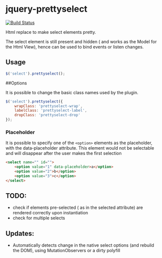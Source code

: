 jquery-prettyselect
============

[![Build Status](https://travis-ci.org/kajyr/jquery-prettyselect.svg?branch=master)](https://travis-ci.org/kajyr/jquery-prettyselect)

Html replace to make select elements pretty.

The select element is still present and hidden ( and works as the Model for the Html View), hence can be used to bind events or listen changes.

## Usage
```javascript
$('select').prettyselect();
```

##Options

It is possible to change the basic class names used by the plugin.

```javascript
$('select').prettyselect({
	wrapClass: 'prettyselect-wrap',
	labelClass: 'prettyselect-label',
	dropClass: 'prettyselect-drop'
});
```

### Placeholder

It is possible to specify one of the ```<option>``` elements as the placeholder, with the data-placeholder attribute. This element would not be selectable and will disappear after the user makes the first selection

```html
<select name="" id="">
	<option value="1" data-placeholder>a</option>
	<option value="2">b</option>
	<option value="3">c</option>
</select>
```


## TODO:
+ check if elements pre-selected ( as in the selected attribute) are rendered correctly upon instantiation
+ check for multiple selects


## Updates:
- Automatically detects change in the native select options (and rebuild the DOM), using MutationObservers or a dirty polyfill
